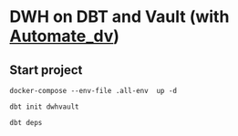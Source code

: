 # DWH on DBT and Vault (with [Automate_dv](https://automate-dv.readthedocs.io/en/latest/))

## Start project
```
docker-compose --env-file .all-env  up -d 
```
```
dbt init dwhvault
```
```
dbt deps 
```
